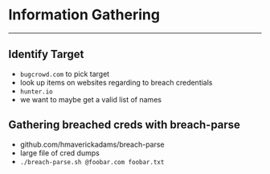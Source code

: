 # **Information Gathering**
---
## **Identify Target**
- `bugcrowd.com` to pick target
- look up items on websites regarding to breach credentials
- `hunter.io`
- we want to maybe get a valid list of names

## **Gathering breached creds with breach-parse**
- github.com/hmaverickadams/breach-parse
- large file of cred dumps
- `./breach-parse.sh @foobar.com foobar.txt`